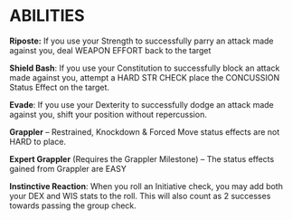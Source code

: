 # ABILITIES

**Riposte:** If you use your Strength to successfully parry an attack made against you, deal WEAPON EFFORT back to the target

**Shield Bash**: If you use your Constitution to successfully block an attack
made against you, attempt a HARD STR CHECK place the CONCUSSION Status Effect on the target.

**Evade**: If you use your Dexterity to successfully dodge an attack made against you, shift your position without repercussion.

**Grappler** – Restrained, Knockdown & Forced Move status effects are not HARD to place.

**Expert Grappler** (Requires the Grappler Milestone) – The status effects gained from Grappler are EASY

**Instinctive Reaction**: When you roll an Initiative check, you may add both your DEX and WIS stats to the roll. This will also count as 2 successes towards passing the group
check.


